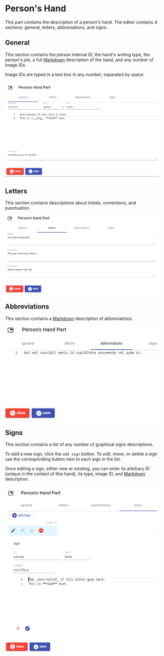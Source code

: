# Person's Hand

This part contains the description of a person's hand. The editor contains 4 sections: general, letters, abbreviations, and signs.

## General

This section contains the person internal ID, the hand's writing type, the person's job, a full [Markdown](https://www.markdownguide.org/) description of the hand, and any number of image IDs.

Image IDs are typed in a text box in any number, separated by space.

![person hand](./images/person-hand-part-01.png)

## Letters

This section contains descriptions about initials, corrections, and punctuation.

![person hand](./images/person-hand-part-02.png)

## Abbreviations

This section contains a [Markdown](https://www.markdownguide.org/) description of abbreviations.

![person hand](./images/person-hand-part-03.png)

## Signs

This section contains a list of any number of graphical signs descriptions.

To _add_ a new sign, click the `add sign` button. To _edit_, _move_, or _delete_ a sign use the corresponding button next to each sign in the list.

Once editing a sign, either new or existing, you can enter its arbitrary ID (unique in the context of this hand), its type, image ID, and [Markdown](https://www.markdownguide.org/) description.

![person hand](./images/person-hand-part-04.png)
